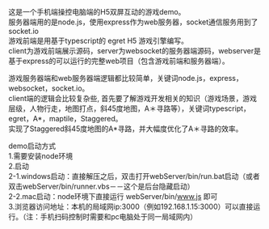 这是一个手机端操控电脑端的H5双屏互动的游戏demo。<br>
服务器端用的是node.js，使用express作为web服务器，socket通信服务用到了socket.io<br>
游戏前端是用基于typescript的 egret H5 游戏引擎编写。<br>
client为游戏前端展示源码，server为websocket的服务器端源码，webserver是基于express的可以运行的完整web项目（包含游戏前端和服务器端）。

游戏服务器端和web服务器端逻辑都比较简单，关键词node.js，express，websocket，socket.io。<br>
client端的逻辑会比较复杂些, 首先要了解游戏开发相关的知识（游戏场景，游戏层级，人物行走，地图打点，斜45度地图，A＊寻路等），关键词typescript，egret，A*，maptile，Staggered。<br>
实现了Staggered斜45度地图的A*寻路，并大幅度优化了A＊寻路的效率。

demo启动方式<br>
1.需要安装node环境<br>
2.启动<br>
     2-1.windows启动：直接解压之后，双击打开webServer/bin/run.bat启动（或者双击webServer/bin/runner.vbs－－这个是后台隐藏启动）<br>
     2-2.mac启动：node环境下直接运行 webServer/bin/www.js 即可<br>
3.浏览器访问地址：本机的局域网ip:3000（例如192.168.1.15:3000）可以直接运行。（注：手机扫码控制时需要和pc电脑处于同一局域网内）<br>
